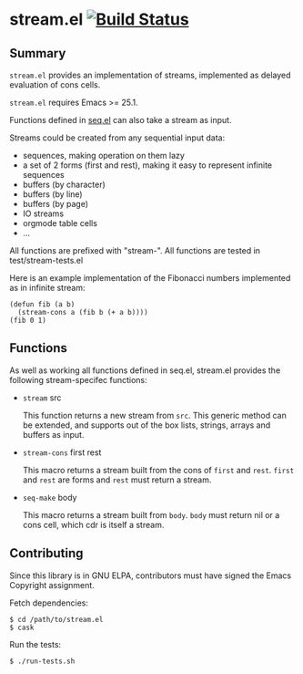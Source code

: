 # stream.el [![Build Status](https://secure.travis-ci.org/NicolasPetton/stream.png)](http://travis-ci.org/NicolasPetton/stream)

## Summary

`stream.el` provides an implementation of streams, implemented as delayed
evaluation of cons cells.

`stream.el` requires Emacs >= 25.1.

Functions defined in [seq.el](https://github.com/NicolasPetton/seq.el) can also take a stream as input.

Streams could be created from any sequential input data:
 - sequences, making operation on them lazy
 - a set of 2 forms (first and rest), making it easy to represent infinite sequences
 - buffers (by character)
 - buffers (by line)
 - buffers (by page)
 - IO streams
 - orgmode table cells
 - ...

All functions are prefixed with "stream-".
All functions are tested in test/stream-tests.el

Here is an example implementation of the Fibonacci numbers
implemented as in infinite stream:

    (defun fib (a b)
      (stream-cons a (fib b (+ a b))))
    (fib 0 1)

## Functions

As well as working all functions defined in seq.el, stream.el provides the
following stream-specifec functions:

- `stream` src

  This function returns a new stream from `src`.  This generic method can be
  extended, and supports out of the box lists, strings, arrays and buffers as
  input.

- `stream-cons` first rest

  This macro returns a stream built from the cons of `first` and `rest`.
`first` and `rest` are forms and `rest` must return a stream.

- `seq-make` body

  This macro returns a stream built from `body`.  `body` must return nil or a
  cons cell, which cdr is itself a stream.

## Contributing

Since this library is in GNU ELPA, contributors must have signed the Emacs
Copyright assignment.

Fetch dependencies:

    $ cd /path/to/stream.el
    $ cask

Run the tests:

    $ ./run-tests.sh

[COPYING]: ./COPYING
